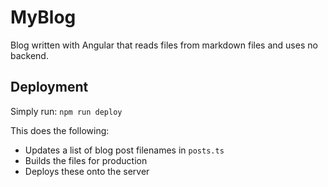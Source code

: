 # MyBlog

Blog written with Angular that reads files from markdown files and uses no backend. 

## Deployment
Simply run: `npm run deploy`

This does the following:

- Updates a list of blog post filenames in `posts.ts`
- Builds the files for production
- Deploys these onto the server
